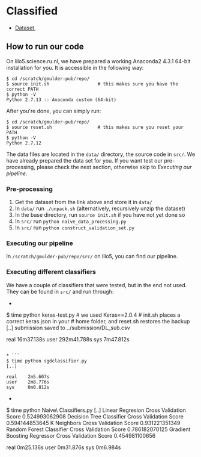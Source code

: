 # Classified

* [Dataset](https://surfdrive.surf.nl/files/index.php/s/K2FYXiWVb8B9yMH),

## How to run our code

On lilo5.science.ru.nl, we have prepared a working Anaconda2 4.3.1 64-bit
installation for you. It is accessible in the following way:

```
$ cd /scratch/gmulder-pub/repo/
$ source init.sh                  # this makes sure you have the correct PATH
$ python -V
Python 2.7.13 :: Anaconda custom (64-bit)
```

After you're done, you can simply run:

```
$ cd /scratch/gmulder-pub/repo/
$ source reset.sh                 # this makes sure you reset your PATH
$ python -V
Python 2.7.12
```

The data files are located in the `data/` directory, the source code in `src/`.
We have already prepared the data set for you. If you want test our
pre-processing, please check the next section, otherwise skip to _Executing our
pipeline_.

### Pre-processing

1. Get the dataset from the link above and store it in `data/`
2. In `data/` run `./unpack.sh` (alternatively, recursively unzip the dataset)
3. In the base directory, run `source init.sh` if you have not yet done so
4. In `src/` run `python naive_data_processing.py` 
5. In `src/` run `python construct_validation_set.py`

### Executing our pipeline

In `/scratch/gmulder-pub/repo/src/` on lilo5, you can find our pipeline.

### Executing different classifiers

We have a couple of classifiers that were tested, but in the end not used. They
can be found in `src/` and run through:

*  ```
$ time python keras-test.py     # we used Keras==2.0.4
                                # init.sh places a correct keras.json in your
                                # home folder, and reset.sh restores the backup
[..]
submission saved to ../submission/DL_sub.csv

real    16m37.138s
user    292m41.788s
sys     7m47.812s
```

* ```
$ time python sgdclassifier.py
[..]

real    2m5.607s
user    2m8.776s
sys     0m0.812s
```

* ```
$ time python Naive\ Classifiers.py
[..]
Linear Regresion Cross Validation Score
0.524993062908
Decision Tree Classifier Cross Validation Score
0.594144853645
K Neighbors Cross Validation Score
0.931221351349
Random Forest Classifier Cross Validation Score
0.786182070125
Gradient Boosting Regressor Cross Validation Score
0.454981100656

real    0m25.136s
user    0m31.876s
sys     0m6.984s
```
